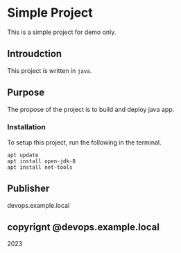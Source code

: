 # Simple Project
This is a simple project for demo only.

## Introudction
This project is written in `java`.

## Purpose
The propose of the project is to build and deploy java app.

### Installation
To setup this project, run the following in the terminal.

```
apt update
apt install open-jdk-8
apt install net-tools
```

## Publisher
devops.example.local

## copyrignt @devops.example.local
2023
